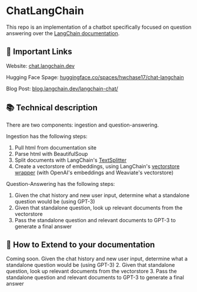 # ChatLangChain

This repo is an implementation of a chatbot specifically focused on question answering over the [LangChain documentation](https://langchain.readthedocs.io/en/latest/).

## 🚀 Important Links

Website: [chat.langchain.dev](https://chat.langchain.dev)

Hugging Face Spage: [huggingface.co/spaces/hwchase17/chat-langchain](https://huggingface.co/spaces/hwchase17/chat-langchain)

Blog Post: [blog.langchain.dev/langchain-chat/](https://blog.langchain.dev/langchain-chat/)

## 📚 Technical description

There are two components: ingestion and question-answering.

Ingestion has the following steps:

1. Pull html from documentation site
2. Parse html with BeautifulSoup
3. Split documents with LangChain's [TextSplitter](https://langchain.readthedocs.io/en/latest/modules/utils/combine_docs_examples/textsplitter.html)
4. Create a vectorstore of embeddings, using LangChain's [vectorstore wrapper](https://langchain.readthedocs.io/en/latest/modules/utils/combine_docs_examples/vectorstores.html) (with OpenAI's embeddings and Weaviate's vectorstore)

Question-Answering has the following steps:

1. Given the chat history and new user input, determine what a standalone question would be (using GPT-3)
2. Given that standalone question, look up relevant documents from the vectorstore
3. Pass the standalone question and relevant documents to GPT-3 to generate a final answer

## 🧠 How to Extend to your documentation

Coming soon.
Given the chat history and new user input, determine what a standalone question would be (using GPT-3)
2. Given that standalone question, look up relevant documents from the vectorstore
3. Pass the standalone question and relevant documents to GPT-3 to generate a final answer
